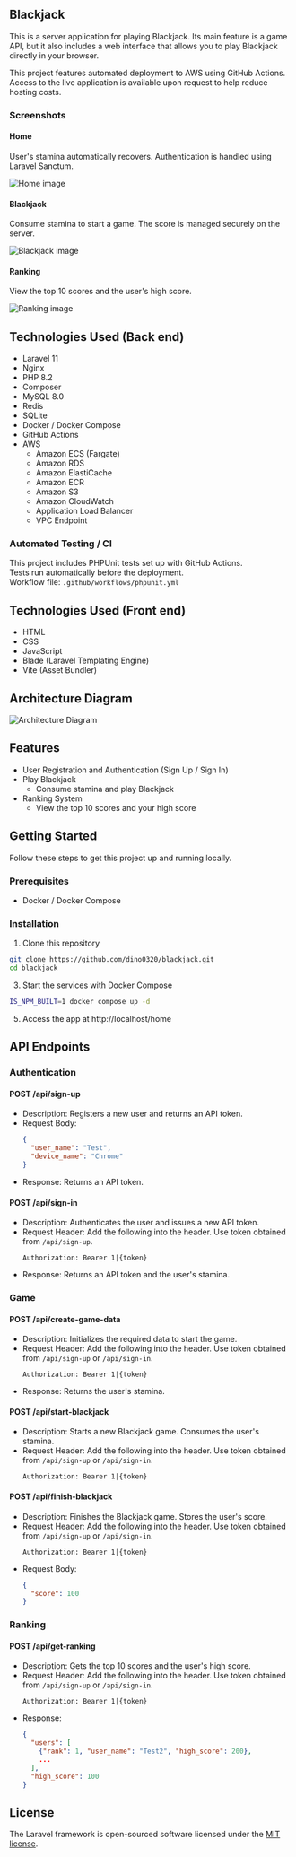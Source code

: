 ## Blackjack
This is a server application for playing Blackjack. Its main feature is a game API, but it also includes a web interface that allows you to play Blackjack directly in your browser.

This project features automated deployment to AWS using GitHub Actions.  
Access to the live application is available upon request to help reduce hosting costs.

### Screenshots
#### Home
User's stamina automatically recovers. Authentication is handled using Laravel Sanctum.

![Home image](images_for_readme/home.png)

#### Blackjack
Consume stamina to start a game. The score is managed securely on the server.

![Blackjack image](images_for_readme/blackjack.png)

#### Ranking
View the top 10 scores and the user's high score.

![Ranking image](images_for_readme/ranking.png)

## Technologies Used (Back end)
- Laravel 11
- Nginx
- PHP 8.2
- Composer
- MySQL 8.0
- Redis
- SQLite
- Docker / Docker Compose
- GitHub Actions
- AWS
  - Amazon ECS (Fargate)
  - Amazon RDS
  - Amazon ElastiCache
  - Amazon ECR
  - Amazon S3
  - Amazon CloudWatch
  - Application Load Balancer
  - VPC Endpoint

### Automated Testing / CI
This project includes PHPUnit tests set up with GitHub Actions.  
Tests run automatically before the deployment.  
Workflow file: `.github/workflows/phpunit.yml`

## Technologies Used (Front end)
- HTML
- CSS
- JavaScript
- Blade (Laravel Templating Engine)
- Vite (Asset Bundler)

## Architecture Diagram
![Architecture Diagram](images_for_readme/architecture_diagram.png)

## Features
- User Registration and Authentication (Sign Up / Sign In)
- Play Blackjack
  - Consume stamina and play Blackjack
- Ranking System
  - View the top 10 scores and your high score

## Getting Started
Follow these steps to get this project up and running locally.

### Prerequisites
- Docker / Docker Compose

### Installation
1. Clone this repository
  ```bash
  git clone https://github.com/dino0320/blackjack.git
  cd blackjack
  ```

3. Start the services with Docker Compose
  ```bash
  IS_NPM_BUILT=1 docker compose up -d
  ```

5. Access the app at http://localhost/home

## API Endpoints

### Authentication

#### POST /api/sign-up
- Description: Registers a new user and returns an API token.
- Request Body:
  ```json
  {
    "user_name": "Test",
    "device_name": "Chrome"
  }
  ```
- Response: Returns an API token.

#### POST /api/sign-in
- Description: Authenticates the user and issues a new API token.
- Request Header: Add the following into the header. Use token obtained from `/api/sign-up`.
  ```http
  Authorization: Bearer 1|{token}
  ```
- Response: Returns an API token and the user's stamina.

### Game

#### POST /api/create-game-data
- Description: Initializes the required data to start the game.
- Request Header: Add the following into the header. Use token obtained from `/api/sign-up` or `/api/sign-in`.
  ```http
  Authorization: Bearer 1|{token}
  ```
- Response: Returns the user's stamina.

#### POST /api/start-blackjack
- Description: Starts a new Blackjack game. Consumes the user's stamina.
- Request Header: Add the following into the header. Use token obtained from `/api/sign-up` or `/api/sign-in`.
  ```http
  Authorization: Bearer 1|{token}
  ```

#### POST /api/finish-blackjack
- Description: Finishes the Blackjack game. Stores the user's score.
- Request Header: Add the following into the header. Use token obtained from `/api/sign-up` or `/api/sign-in`.
  ```http
  Authorization: Bearer 1|{token}
  ```
- Request Body:
  ```json
  {
    "score": 100
  }
  ```

### Ranking

#### POST /api/get-ranking
- Description: Gets the top 10 scores and the user's high score.
- Request Header: Add the following into the header. Use token obtained from `/api/sign-up` or `/api/sign-in`.
  ```http
  Authorization: Bearer 1|{token}
  ```
- Response:
  ```json
  {
    "users": [
      {"rank": 1, "user_name": "Test2", "high_score": 200},
      ...
    ],
    "high_score": 100
  }
  ```

## License

The Laravel framework is open-sourced software licensed under the [MIT license](https://opensource.org/licenses/MIT).
